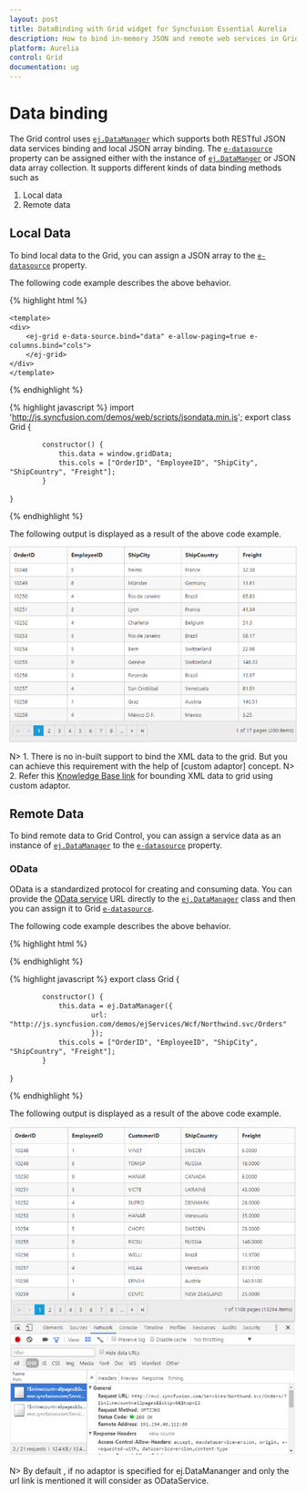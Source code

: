 ```yaml
---
layout: post
title: DataBinding with Grid widget for Syncfusion Essential Aurelia
description: How to bind in-memory JSON and remote web services in Grid
platform: Aurelia
control: Grid
documentation: ug
--- 
```

# Data binding

The Grid control uses [`ej.DataManager`](http://helpjs.syncfusion.com/js/datamanager/overview# "ej.DataManager") which supports both RESTful JSON data services binding and local JSON array binding.  The [`e-datasource`](http://help.syncfusion.com/api/js/ejgrid#members:datasource "dataSource") property can be assigned either with the instance of [`ej.DataManger`](http://help.syncfusion.com/api/js/ejdatamanager# "ej.DataManager") or JSON data array collection. It supports different kinds of data binding methods such as

1. Local data
2. Remote data

## Local Data

To bind local data to the Grid, you can assign a JSON array to the [`e-datasource`](http://help.syncfusion.com/api/js/ejgrid#members:datasource "dataSource") property.

The following code example describes the above behavior.

{% highlight html %}

    <template>
    <div>
        <ej-grid e-data-source.bind="data" e-allow-paging=true e-columns.bind="cols">
        </ej-grid>
    </div>
    </template>
{% endhighlight %}


{% highlight javascript %}
import 'http://js.syncfusion.com/demos/web/scripts/jsondata.min.js';
  export class Grid {
    
            constructor() {
			    this.data = window.gridData;
                this.cols = ["OrderID", "EmployeeID", "ShipCity", "ShipCountry", "Freight"];
			}

    }
{% endhighlight %}


The following output is displayed as a result of the above code example.

![](dataBinding_images/dataBinding_img1.png)


N> 1. There is no in-built support to bind the XML data to the grid. But you can achieve this requirement with the help of [custom adaptor] concept. 
N> 2. Refer this [Knowledge Base link](http://www.syncfusion.com/kb/3377/how-to-process-xml-data-from-server-using-datamanager-and-bound-to-grid#) for bounding XML data to grid using custom adaptor. 

## Remote Data

To bind remote data to Grid Control, you can assign a service data as an instance of [`ej.DataManager`](http://help.syncfusion.com/api/js/ejdatamanager# "DataManager") to the [`e-datasource`](http://help.syncfusion.com/api/js/ejgrid#members:datasource "dataSource") property.

### OData

OData is a standardized protocol for creating and consuming data. You can provide the [OData service](http://www.odata.org/#) URL directly to the [`ej.DataManager`](http://help.syncfusion.com/api/js/ejdatamanager# "DataManager") class and then you can assign it to Grid [`e-datasource`](http://help.syncfusion.com/api/js/ejgrid#members:datasource "datasource").

The following code example describes the above behavior.

{% highlight html %}
   <ej-grid e-data-source.bind="data" e-allow-paging=true e-columns.bind="cols">
   </ej-grid>

{% endhighlight %}

{% highlight javascript %}
  export class Grid {
    
            constructor() {
			    this.data = ej.DataManager({
                        url: "http://js.syncfusion.com/demos/ejServices/Wcf/Northwind.svc/Orders"
	                    });
                this.cols = ["OrderID", "EmployeeID", "ShipCity", "ShipCountry", "Freight"];
			}

    }
{% endhighlight %}

The following output is displayed as a result of the above code example.

![](dataBinding_images/dataBinding_img2.png)

N> By default , if no adaptor is specified for ej.DataMananger and only the url link is mentioned it will consider as ODataService.